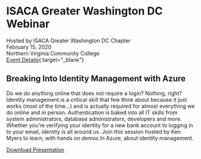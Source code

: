 # ISACA Greater Washington DC Webinar
Hosted by ISACA Greater Washington DC Chapter  
February 15, 2020  
Northern Virginia Community College  
[Event Details](https://isaca-gwdc.org/event/vcw-imazure/){:target="_blank"}  

## Breaking Into Identity Management with Azure
Do we do anything online that does not require a login? Nothing, right? Identity management is a critical skill that few think about because it just works (most of the time...) and is actually required for almost everything we do online and in person. Authentication is baked into all IT skills from system administrators, database administrators, developers and more. Whether you’re verifying your identity for a new bank account to logging in to your email, identity is all around us. Join this session hosted by Ken Myers to learn, with hands on demos In Azure, about identity management.

[Download Presentation](https://github.com/idmken/idmken/raw/master/talks/2004-BreakingIdentity.pdf)
